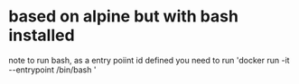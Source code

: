 # based on alpine but with bash installed

note to run bash, as a entry poiint id defined you need to run 'docker run -it --entrypoint /bin/bash <image>'
